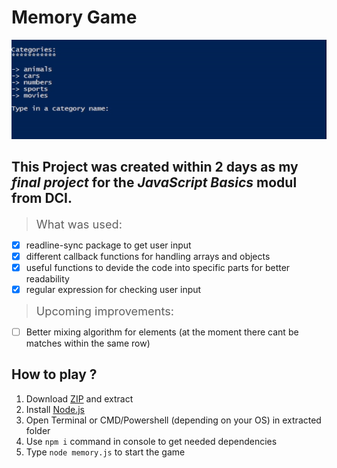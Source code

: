 # Memory Game

![Memory in Powershell](./memory.gif)

## This Project was created within 2 days as my **_final project_** for the _JavaScript Basics_ modul from DCI.

> <span style="font-size:1.3em;">What was used:</span>

- [x] readline-sync package to get user input
- [x] different callback functions for handling arrays and objects
- [x] useful functions to devide the code into specific parts for better readability
- [x] regular expression for checking user input

> <span style="font-size:1.3em;">Upcoming improvements:</span>

- [ ] Better mixing algorithm for elements (at the moment there cant be matches within the same row)

## How to play ?

1. Download [ZIP](https://github.com/Steven-Mueller/Memory-Game/archive/refs/heads/main.zip) and extract
2. Install <a href="https://nodejs.org/en/download/current" target="_blank">Node.js</a>
3. Open Terminal or CMD/Powershell (depending on your OS) in extracted folder
4. Use `npm i` command in console to get needed dependencies
5. Type `node memory.js` to start the game
